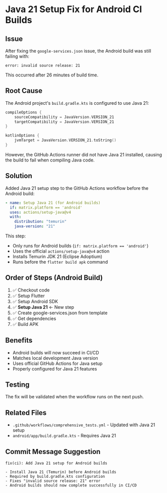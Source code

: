 # Java 21 Setup Fix for Android CI Builds

## Issue

After fixing the `google-services.json` issue, the Android build was still failing with:

```
error: invalid source release: 21
```

This occurred after 26 minutes of build time.

## Root Cause

The Android project's `build.gradle.kts` is configured to use Java 21:

```kotlin
compileOptions {
    sourceCompatibility = JavaVersion.VERSION_21
    targetCompatibility = JavaVersion.VERSION_21
}

kotlinOptions {
    jvmTarget = JavaVersion.VERSION_21.toString()
}
```

However, the GitHub Actions runner did not have Java 21 installed, causing the build to fail when compiling Java code.

## Solution

Added Java 21 setup step to the GitHub Actions workflow before the Android build:

```yaml
- name: Setup Java 21 (for Android builds)
  if: matrix.platform == 'android'
  uses: actions/setup-java@v4
  with:
    distribution: "temurin"
    java-version: "21"
```

This step:

- Only runs for Android builds (`if: matrix.platform == 'android'`)
- Uses the official `actions/setup-java@v4` action
- Installs Temurin JDK 21 (Eclipse Adoptium)
- Runs before the `flutter build apk` command

## Order of Steps (Android Build)

1. ✅ Checkout code
2. ✅ Setup Flutter
3. ✅ Setup Android SDK
4. ✅ **Setup Java 21** ← New step
5. ✅ Create google-services.json from template
6. ✅ Get dependencies
7. ✅ Build APK

## Benefits

- Android builds will now succeed in CI/CD
- Matches local development Java version
- Uses official GitHub Actions for Java setup
- Properly configured for Java 21 features

## Testing

The fix will be validated when the workflow runs on the next push.

## Related Files

- `.github/workflows/comprehensive_tests.yml` - Updated with Java 21 setup
- `android/app/build.gradle.kts` - Requires Java 21

## Commit Message Suggestion

```
fix(ci): Add Java 21 setup for Android builds

- Install Java 21 (Temurin) before Android builds
- Required by build.gradle.kts configuration
- Fixes "invalid source release: 21" error
- Android builds should now complete successfully in CI/CD
```
